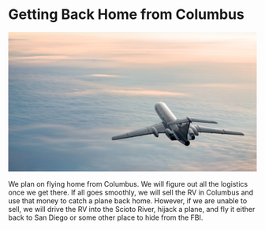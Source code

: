 # Getting Back Home from Columbus

![](images/plane.jpg)

We plan on flying home from Columbus. We will figure out all the logistics once we get there. If all goes smoothly, we will sell the RV in Columbus and use that money to catch a plane back home. However, if we are unable to sell, we will drive the RV into the Scioto River, hijack a plane, and fly it either back to San Diego or some other place to hide from the FBI.